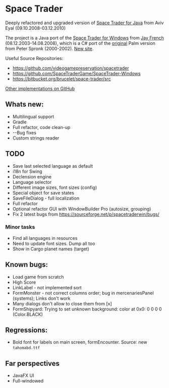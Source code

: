 # Space Trader

Deeply refactored and upgraded version of [Space Trader for Java](https://sourceforge.net/projects/spacetraderjava/files/Space%20Trader%20Java/Version%201.12/) from Aviv Eyal (09.10.2008-03.12.2010)

The project is a Java port of the [Space Trader for Windows](https://sourceforge.net/projects/spacetraderwin) from [Jay French](http://web.archive.org/web/20040212092717/http://www.frenchfryz.com:80/jay/spacetrader/home.php) (08.12.2003-14.08.2008), which is a C# port of the [original](http://ticc.uvt.nl/~pspronck/spacetrader/STFrames.html) Palm version from Peter Spronk (2000-2002). [New site](https://www.spronck.net/spacetrader/).

Useful Source Repositories:

* https://github.com/videogamepreservation/spacetrader
* https://github.com/SpaceTraderGame/SpaceTrader-Windows
* https://bitbucket.org/brucelet/space-trader/src

[Other implementations on GitHub](https://github.com/search?q=space+trader)

## Whats new:

* Multilingual support
* Gradle
* Full refactor, code clean-up
* --Bug fixes
* Custom strings reader

## TODO

* Save last selected language as default
* i18n for Swing
* Declension engine
* Language selector
* Different image sizes, font sizes (config)
* Special object for save states
* SaveFileDialog - full localization
* Full refactor
* Optional refactor GUI with WindowBuilder Pro (autosize, grouping)
* Fix 2 latest bugs from https://sourceforge.net/p/spacetraderwin/bugs/

### Minor tasks

* Find all languages in resources
* Need to update font sizes. Dump all too
* Show in Cargo planet names (target)

## Known bugs:

* Load game from scratch
* High Score
* LinkLabel - not implemented sort
* FormMonster - not correct columns order; bug in mercenariesPanel (systems); Links don't work
* Many dialogs don't allow to close them from [x]
* FormShipyard: Trying to set unknown background: color at 0x0: 0 0 0 0 (Color.BLACK)

## Regressions:

* Bold font for labels on main screen, formEncounter. Source: new `tahomabd.ttf`

## Far perspectives

* JavaFX UI
* Full-windowed
